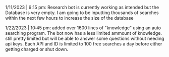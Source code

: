 1/11/2023 | 9:15 pm: Research bot is currently working as intended but the Database is very empty. I am going to be inputting thousands of searches within the next few hours to increase the size of the database

1/22/2023 | 10:45 pm: added over 1600 lines of "knowledge" using an auto searching program. The bot now has a less limited ammount of knowledge. still pretty limited but will be able to answer some questions without needing api keys. Each API and ID is limited to 100 free searches a day before either getting charged or shut down.

